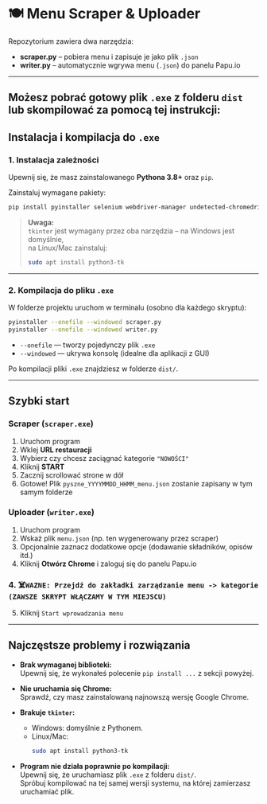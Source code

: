 
# 🍽️ Menu Scraper & Uploader

Repozytorium zawiera dwa narzędzia:

- **scraper.py** – pobiera menu i zapisuje je jako plik `.json`
- **writer.py** – automatycznie wgrywa menu (`.json`) do panelu Papu.io

---
## Możesz pobrać gotowy plik `.exe`  z folderu `dist` lub skompilować za pomocą tej instrukcji:


## Instalacja i kompilacja do `.exe`

### 1. Instalacja zależności

Upewnij się, że masz zainstalowanego **Pythona 3.8+** oraz `pip`.

Zainstaluj wymagane pakiety:

```bash
pip install pyinstaller selenium webdriver-manager undetected-chromedriver
```

> **Uwaga:**  
> `tkinter` jest wymagany przez oba narzędzia – na Windows jest domyślnie,  
> na Linux/Mac zainstaluj:  
> ```bash
> sudo apt install python3-tk
> ```

---

### 2. Kompilacja do pliku `.exe`

W folderze projektu uruchom w terminalu (osobno dla każdego skryptu):

```bash
pyinstaller --onefile --windowed scraper.py
pyinstaller --onefile --windowed writer.py
```

- `--onefile` — tworzy pojedynczy plik `.exe`
- `--windowed` — ukrywa konsolę (idealne dla aplikacji z GUI)

Po kompilacji pliki `.exe` znajdziesz w folderze `dist/`.

---

## Szybki start

### Scraper (`scraper.exe`)

1. Uruchom program
2. Wklej **URL restauracji**
3. Wybierz czy chcesz zaciągnać kategorie ```"NOWOŚCI"```
3. Kliknij **START**
4. Zacznij scrollować strone w dół
4. Gotowe! Plik `pyszne_YYYYMMDD_HHMM_menu.json` zostanie zapisany w tym samym folderze

### Uploader (`writer.exe`)

1. Uruchom program
2. Wskaż plik `menu.json` (np. ten wygenerowany przez scraper)
3. Opcjonalnie zaznacz dodatkowe opcje (dodawanie składników, opisów itd.)
3. Kliknij **Otwórz Chrome** i zaloguj się do panelu Papu.io

### 4. ☠️``WAZNE: Przejdź do zakładki zarządzanie menu -> kategorie (ZAWSZE SKRYPT WŁĄCZAMY W TYM MIEJSCU)``

5. Kliknij ```Start wprowadzania menu```


---

## Najczęstsze problemy i rozwiązania

- **Brak wymaganej biblioteki:**  
  Upewnij się, że wykonałeś polecenie `pip install ...` z sekcji powyżej.

- **Nie uruchamia się Chrome:**  
  Sprawdź, czy masz zainstalowaną najnowszą wersję Google Chrome.

- **Brakuje `tkinter`:**  
  - Windows: domyślnie z Pythonem.
  - Linux/Mac:  
    ```bash
    sudo apt install python3-tk
    ```

- **Program nie działa poprawnie po kompilacji:**  
  Upewnij się, że uruchamiasz plik `.exe` z folderu `dist/`.  
  Spróbuj kompilować na tej samej wersji systemu, na której zamierzasz uruchamiać plik.


